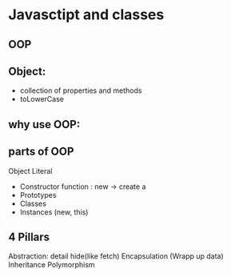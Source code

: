 # Javasctipt and classes

## OOP

## Object:
- collection of properties and methods
- toLowerCase

## why use OOP:

## parts of OOP
Object Literal

- Constructor function : new -> create a
- Prototypes
- Classes
- Instances (new, this)

## 4 Pillars
Abstraction: detail hide(like fetch)
Encapsulation (Wrapp up data)
Inheritance
Polymorphism